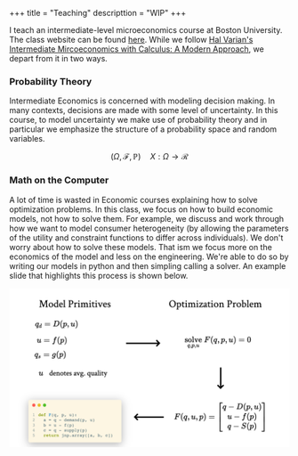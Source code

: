 +++
title = "Teaching"
descripttion = "WIP"
+++

I teach an intermediate-level microeconomics course at Boston University. The class website can be found [here](https://pharringtonp19.github.io/mecon/).
While we follow [Hal Varian's Intermediate Mircoeconomics with Calculus: A Modern Approach](https://wwnorton.com/books/9780393689983), we depart from it in two ways. 

### Probability Theory 

Intermediate Economics is concerned with modeling decision making. In many contexts, decisions are made with some level of uncertainty. In this course, to model uncertainty we make use of probability theory and in particular we emphasize the structure of a probability space and random variables. 

$$\big( \Omega, \mathcal{F}, \mathbb{P} \big) \quad X: \Omega \to \mathcal{R}$$



### Math on the Computer

A lot of time is wasted in Economic courses explaining how to solve optimization problems. In this class, we focus on how to build economic models, not how to solve them. For example, we discuss and work through how we want to model consumer heterogeneity (by allowing the parameters of the utility and constraint functions to differ across individuals). We don't worry about how to solve these models. That ism we focus more on the economics of the model and less on the engineering. We're able to do so by writing our models in python and then simpling calling a solver. An example slide that highlights this process is shown below.

![](./../teaching/math_on_the_computer.png)